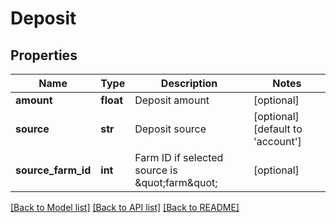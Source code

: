 # Deposit

## Properties
Name | Type | Description | Notes
------------ | ------------- | ------------- | -------------
**amount** | **float** | Deposit amount | [optional] 
**source** | **str** | Deposit source | [optional] [default to 'account']
**source_farm_id** | **int** | Farm ID if selected source is \&quot;farm\&quot; | [optional] 

[[Back to Model list]](../README.md#documentation-for-models) [[Back to API list]](../README.md#documentation-for-api-endpoints) [[Back to README]](../README.md)


